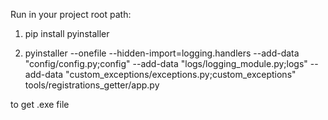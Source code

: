 Run in your project root path:

1) pip install pyinstaller

2) pyinstaller --onefile  --hidden-import=logging.handlers --add-data "config/config.py;config" --add-data "logs/logging_module.py;logs" --add-data "custom_exceptions/exceptions.py;custom_exceptions" tools/registrations_getter/app.py

 to get .exe file